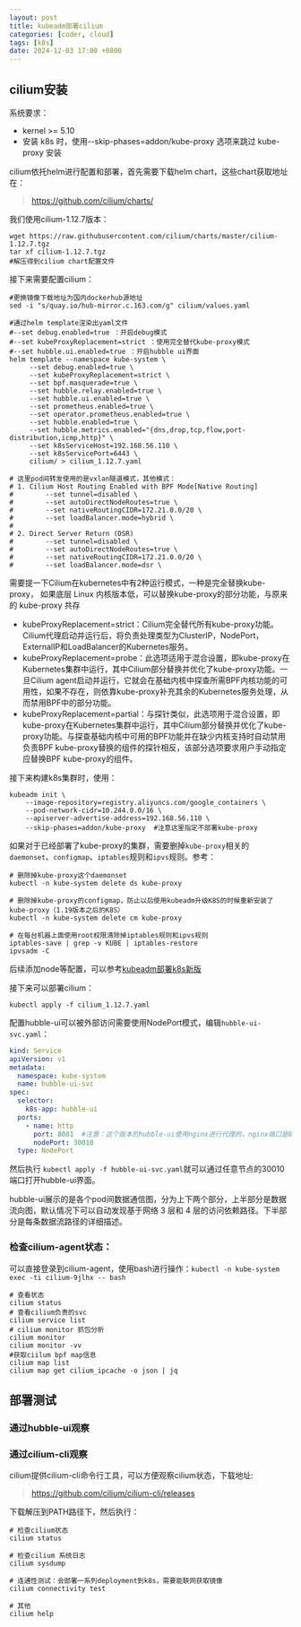 ```yaml
---
layout: post
title: kubeadm部署cilium
categories: [coder, cloud]
tags: [k8s]
date: 2024-12-03 17:00 +0800
---
```


## cilium安装

系统要求：

* kernel >= 5.10
* 安装 k8s 时，使用--skip-phases=addon/kube-proxy 选项来跳过 kube-proxy 安装

cilium依托helm进行配置和部署，首先需要下载helm chart，这些chart获取地址在：

> https://github.com/cilium/charts/

我们使用cilium-1.12.7版本：

```shell
wget https://raw.githubusercontent.com/cilium/charts/master/cilium-1.12.7.tgz
tar xf cilium-1.12.7.tgz
#解压得到cilium chart配置文件
```

接下来需要配置cilium：

```shell
#更换镜像下载地址为国内dockerhub源地址
sed -i "s/quay.io/hub-mirror.c.163.com/g" cilium/values.yaml

#通过helm template渲染出yaml文件
#--set debug.enabled=true ：开启debug模式
#--set kubeProxyReplacement=strict ：使用完全替代kube-proxy模式
#--set hubble.ui.enabled=true ：开启hubble ui界面
helm template --namespace kube-system \
     --set debug.enabled=true \
     --set kubeProxyReplacement=strict \
     --set bpf.masquerade=true \
     --set hubble.relay.enabled=true \
     --set hubble.ui.enabled=true \
     --set prometheus.enabled=true \
     --set operator.prometheus.enabled=true \
     --set hubble.enabled=true \
     --set hubble.metrics.enabled="{dns,drop,tcp,flow,port-distribution,icmp,http}" \
	 --set k8sServiceHost=192.168.56.110 \
	 --set k8sServicePort=6443 \
     cilium/ > cilium_1.12.7.yaml
     
# 这里pod间转发使用的是vxlan隧道模式，其他模式：
# 1. Cilium Host Routing Enabled with BPF Mode[Native Routing]
#        --set tunnel=disabled \
#        --set autoDirectNodeRoutes=true \
#        --set nativeRoutingCIDR=172.21.0.0/20 \
#        --set loadBalancer.mode=hybrid \
# 
# 2. Direct Server Return (DSR)
#        --set tunnel=disabled \
#        --set autoDirectNodeRoutes=true \
#        --set nativeRoutingCIDR=172.21.0.0/20 \
#        --set loadBalancer.mode=dsr \
```

需要提一下Cilium在kubernetes中有2种运行模式，一种是完全替换kube-proxy， 如果底层 Linux 内核版本低，可以替换kube-proxy的部分功能，与原来的 kube-proxy 共存

* kubeProxyReplacement=strict：Cilium完全替代所有kube-proxy功能。 Cilium代理启动并运行后，将负责处理类型为ClusterIP，NodePort，ExternalIP和LoadBalancer的Kubernetes服务。
* kubeProxyReplacement=probe：此选项适用于混合设置，即kube-proxy在Kubernetes集群中运行，其中Cilium部分替换并优化了kube-proxy功能。一旦Cilium agent启动并运行，它就会在基础内核中探查所需BPF内核功能的可用性，如果不存在，则依靠kube-proxy补充其余的Kubernetes服务处理，从而禁用BPF中的部分功能。
* kubeProxyReplacement=partial：与探针类似，此选项用于混合设置，即kube-proxy在Kubernetes集群中运行，其中Cilium部分替换并优化了kube-proxy功能。与探查基础内核中可用的BPF功能并在缺少内核支持时自动禁用负责BPF kube-proxy替换的组件的探针相反，该部分选项要求用户手动指定应替换BPF kube-proxy的组件。

接下来构建k8s集群时，使用：

```shell
kubeadm init \
    --image-repository=registry.aliyuncs.com/google_containers \
    --pod-network-cidr=10.244.0.0/16 \
    --apiserver-advertise-address=192.168.56.110 \
    --skip-phases=addon/kube-proxy  #注意这里指定不部署kube-proxy
```

如果对于已经部署了kube-proxy的集群，需要删掉`kube-proxy`相关的`daemonset`、`configmap`、`iptables`规则和`ipvs`规则。参考：

```shell
# 删除掉kube-proxy这个daemonset
kubectl -n kube-system delete ds kube-proxy

# 删除掉kube-proxy的configmap，防止以后使用kubeadm升级K8S的时候重新安装了kube-proxy（1.19版本之后的K8S）
kubectl -n kube-system delete cm kube-proxy

# 在每台机器上面使用root权限清除掉iptables规则和ipvs规则
iptables-save | grep -v KUBE | iptables-restore
ipvsadm -C
```

后续添加node等配置，可以参考[kubeadm部署k8s新版]()

接下来可以部署cilium：

```shell
kubectl apply -f cilium_1.12.7.yaml
```

配置hubble-ui可以被外部访问需要使用NodePort模式，编辑`hubble-ui-svc.yaml`：

```yaml
kind: Service
apiVersion: v1
metadata:
  namespace: kube-system
  name: hubble-ui-svc
spec:
  selector:
    k8s-app: hubble-ui
  ports:
    - name: http
      port: 8081  #注意：这个版本的hubble-ui使用nginx进行代理的，nginx端口是8081
      nodePort: 30010
  type: NodePort
```

然后执行 `kubectl apply -f hubble-ui-svc.yaml`就可以通过任意节点的30010端口打开hubble-ui界面。

hubble-ui展示的是各个pod间数据通信图，分为上下两个部分，上半部分是数据流向图，默认情况下可以自动发现基于网络 3 层和 4 层的访问依赖路径。下半部分是每条数据流路径的详细描述。

### 检查cilium-agent状态：

可以直接登录到cilium-agent，使用bash进行操作：`kubectl -n kube-system exec -ti cilium-9jlhx -- bash`

```shell
# 查看状态
cilium status
# 查看cilium负责的svc
cilium service list
# cilium monitor 抓包分析
cilium monitor
cilium monitor -vv
#获取ciilum bpf map信息
cilium map list
cilium map get cilium_ipcache -o json | jq
```



## 部署测试

### 通过hubble-ui观察



### 通过cilium-cli观察

cilium提供cilium-cli命令行工具，可以方便观察cilium状态，下载地址:

> https://github.com/cilium/cilium-cli/releases

下载解压到PATH路径下，然后执行：

```shell
# 检查cilium状态
cilium status

# 检查cilium 系统日志
cilium sysdump

# 连通性测试：会部署一系列deployment到k8s，需要能联网获取镜像
cilium connectivity test

# 其他
cilium help
```

